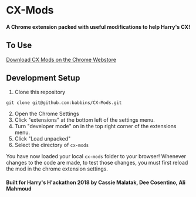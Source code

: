 # CX-Mods 
#### A Chrome extension packed with useful modifications to help Harry's CX!

## To Use
[Download CX Mods on the Chrome Webstore](https://chrome.google.com/webstore/detail/cx-mods/hikkjiddbojjmjabfedabamebmflenkb?hl=en-US&gl=US)

## Development Setup

1. Clone this repository
```
git clone git@github.com:babbins/CX-Mods.git
```
2. Open the Chrome Settings
3. Click "extensions" at the bottom left of the settings menu.
4. Turn "developer mode" on in the top right corner of the extensions menu.
5. Click "Load unpacked"
6. Select the directory of `cx-mods`

You have now loaded your local `cx-mods` folder to your browser! Whenever changes to the code are made, to test those changes, you must first reload the mod in the chrome extension settings.

#### Built for Harry's H'ackathon 2018 by Cassie Malatak, Dee Cosentino, Ali Mahmoud


